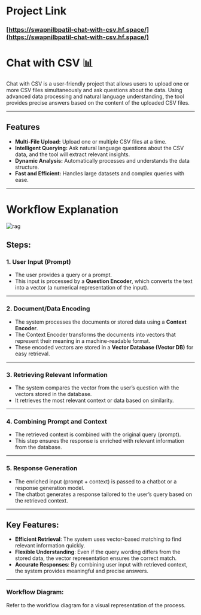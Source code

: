 # Project Link

### [https://swapnilbpatil-chat-with-csv.hf.space/](https://swapnilbpatil-chat-with-csv.hf.space/)


# Chat with CSV 📊

Chat with CSV is a user-friendly project that allows users to upload one or more CSV files simultaneously and ask questions about the data. Using advanced data processing and natural language understanding, the tool provides precise answers based on the content of the uploaded CSV files.

---

## Features

- **Multi-File Upload:** Upload one or multiple CSV files at a time.
- **Intelligent Querying:** Ask natural language questions about the CSV data, and the tool will extract relevant insights.
- **Dynamic Analysis:** Automatically processes and understands the data structure.
- **Fast and Efficient:** Handles large datasets and complex queries with ease.

---
# Workflow Explanation 

![rag](https://github.com/user-attachments/assets/deac5c04-7812-49ef-bf23-b19ca2755f9a)


## Steps:

### 1. **User Input (Prompt)**  
   - The user provides a query or a prompt.  
   - This input is processed by a **Question Encoder**, which converts the text into a vector (a numerical representation of the input).

---

### 2. **Document/Data Encoding**  
   - The system processes the documents or stored data using a **Context Encoder**.  
   - The Context Encoder transforms the documents into vectors that represent their meaning in a machine-readable format.  
   - These encoded vectors are stored in a **Vector Database (Vector DB)** for easy retrieval.

---

### 3. **Retrieving Relevant Information**  
   - The system compares the vector from the user’s question with the vectors stored in the database.  
   - It retrieves the most relevant context or data based on similarity.

---

### 4. **Combining Prompt and Context**  
   - The retrieved context is combined with the original query (prompt).  
   - This step ensures the response is enriched with relevant information from the database.

---

### 5. **Response Generation**  
   - The enriched input (prompt + context) is passed to a chatbot or a response generation model.  
   - The chatbot generates a response tailored to the user’s query based on the retrieved context.

---

## Key Features:
- **Efficient Retrieval**: The system uses vector-based matching to find relevant information quickly.  
- **Flexible Understanding**: Even if the query wording differs from the stored data, the vector representation ensures the correct match.  
- **Accurate Responses**: By combining user input with retrieved context, the system provides meaningful and precise answers.

---

### Workflow Diagram:
Refer to the workflow diagram for a visual representation of the process.


